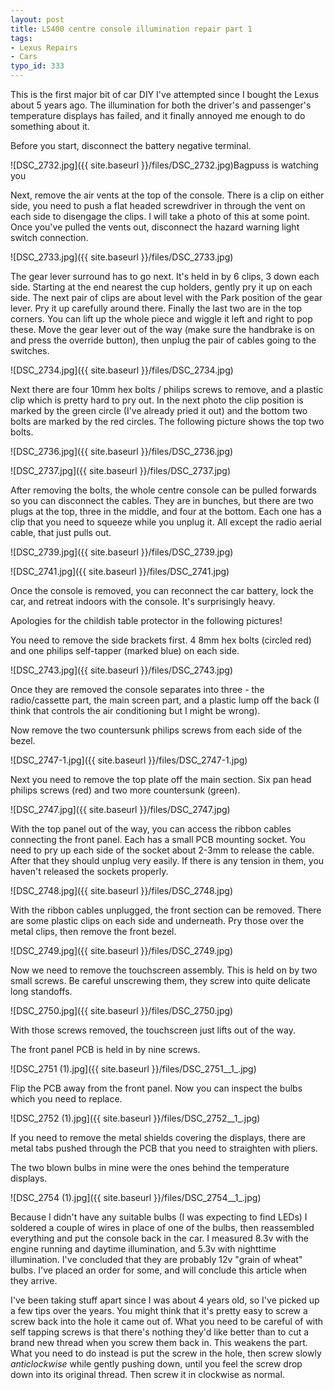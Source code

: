 ```yaml
---
layout: post
title: LS400 centre console illumination repair part 1
tags:
- Lexus Repairs
- Cars
typo_id: 333
---
```

This is the first major bit of car DIY I've attempted since I bought the Lexus
about 5 years ago. The illumination for both the driver's and passenger's
temperature displays has failed, and it finally annoyed me enough to do
something about it.

<!-- read more -->

Before you start, disconnect the battery negative terminal.

![DSC_2732.jpg]({{ site.baseurl }}/files/DSC_2732.jpg)Bagpuss is watching you

Next, remove the air vents at the top of the console. There is a clip on either side, you need to push a flat headed screwdriver in through the vent on each side to disengage the clips. I will take a photo of this at some point. Once you've pulled the vents out, disconnect the hazard warning light switch connection.

![DSC_2733.jpg]({{ site.baseurl }}/files/DSC_2733.jpg)

The gear lever surround has to go next. It's held in by 6 clips, 3 down each side. Starting at the end nearest the cup holders, gently pry it up on each side. The next pair of clips are about level with the Park position of the gear lever. Pry it up carefully around there. Finally the last two are in the top corners. You can lift up the whole piece and wiggle it left and right to pop these. Move the gear lever out of the way (make sure the handbrake is on and press the override button), then unplug the pair of cables going to the switches.

![DSC_2734.jpg]({{ site.baseurl }}/files/DSC_2734.jpg)

Next there are four 10mm hex bolts / philips screws to remove, and a plastic clip which is pretty hard to pry out. In the next photo the clip position is marked by the green circle (I've already pried it out) and the bottom two bolts are marked by the red circles. The following picture shows the top two bolts.

![DSC_2736.jpg]({{ site.baseurl }}/files/DSC_2736.jpg)

![DSC_2737.jpg]({{ site.baseurl }}/files/DSC_2737.jpg)

After removing the bolts, the whole centre console can be pulled forwards so you can disconnect the cables. They are in bunches, but there are two plugs at the top, three in the middle, and four at the bottom. Each one has a clip that you need to squeeze while you unplug it. All except the radio aerial cable, that just pulls out.

![DSC_2739.jpg]({{ site.baseurl }}/files/DSC_2739.jpg)

![DSC_2741.jpg]({{ site.baseurl }}/files/DSC_2741.jpg)

Once the console is removed, you can reconnect the car battery, lock the car, and retreat indoors with the console. It's surprisingly heavy.

Apologies for the childish table protector in the following pictures!

You need to remove the side brackets first. 4 8mm hex bolts (circled red) and one philips self-tapper (marked blue) on each side.

![DSC_2743.jpg]({{ site.baseurl }}/files/DSC_2743.jpg)

Once they are removed the console separates into three - the radio/cassette part, the main screen part, and a plastic lump off the back (I think that controls the air conditioning but I might be wrong).

Now remove the two countersunk philips screws from each side of the bezel.

![DSC_2747-1.jpg]({{ site.baseurl }}/files/DSC_2747-1.jpg)

Next you need to remove the top plate off the main section. Six pan head philips screws (red) and two more countersunk (green).

![DSC_2747.jpg]({{ site.baseurl }}/files/DSC_2747.jpg)

With the top panel out of the way, you can access the ribbon cables connecting the front panel. Each has a small PCB mounting socket. You need to pry up each side of the socket about 2-3mm to release the cable. After that they should unplug very easily. If there is any tension in them, you haven't released the sockets properly.

![DSC_2748.jpg]({{ site.baseurl }}/files/DSC_2748.jpg)

With the ribbon cables unplugged, the front section can be removed. There are some plastic clips on each side and underneath. Pry those over the metal clips, then remove the front bezel.

![DSC_2749.jpg]({{ site.baseurl }}/files/DSC_2749.jpg)

Now we need to remove the touchscreen assembly. This is held on by two small screws. Be careful unscrewing them, they screw into quite delicate long standoffs.

![DSC_2750.jpg]({{ site.baseurl }}/files/DSC_2750.jpg)

With those screws removed, the touchscreen just lifts out of the way.

The front panel PCB is held in by nine screws.

![DSC_2751 (1).jpg]({{ site.baseurl }}/files/DSC_2751__1_.jpg)

Flip the PCB away from the front panel. Now you can inspect the bulbs which you need to replace.

![DSC_2752 (1).jpg]({{ site.baseurl }}/files/DSC_2752__1_.jpg)

If you need to remove the metal shields covering the displays, there are metal tabs pushed through the PCB that you need to straighten with pliers.

The two blown bulbs in mine were the ones behind the temperature displays.

![DSC_2754 (1).jpg]({{ site.baseurl }}/files/DSC_2754__1_.jpg)

Because I didn't have any suitable bulbs (I was expecting to find LEDs) I soldered a couple of wires in place of one of the bulbs, then reassembled everything and put the console back in the car. I measured 8.3v with the engine running and daytime illumination, and 5.3v with nighttime illumination. I've concluded that they are probably 12v "grain of wheat" bulbs. I've placed an order for some, and will conclude this article when they arrive.

I've been taking stuff apart since I was about 4 years old, so I've picked up a few tips over the years. You might think that it's pretty easy to screw a screw back into the hole it came out of. What you need to be careful of with self tapping screws is that there's nothing they'd like better than to cut a brand new thread when you screw them back in. This weakens the part. What you need to do instead is put the screw in the hole, then screw slowly <em>anticlockwise</em> while gently pushing down, until you feel the screw drop down into its original thread. Then screw it in clockwise as normal.
